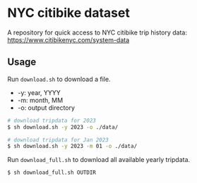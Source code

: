 # NYC citibike dataset

A repository for quick access to 
NYC citibike trip history data:  
https://www.citibikenyc.com/system-data  


## Usage

Run ```download.sh``` to download a file.
- -y: year, YYYY
- -m: month, MM
- -o: output directory

```bash
# download tripdata for 2023
$ sh download.sh -y 2023 -o ./data/

# download tripdata for Jan 2023
$ sh download.sh -y 2023 -m 01 -o ./data/
```

Run ```download_full.sh``` to download all available yearly tripdata.

```bash
$ sh download_full.sh OUTDIR
```